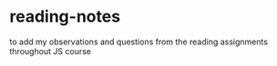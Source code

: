 # reading-notes
to add my  observations and questions from the reading assignments throughout JS course
